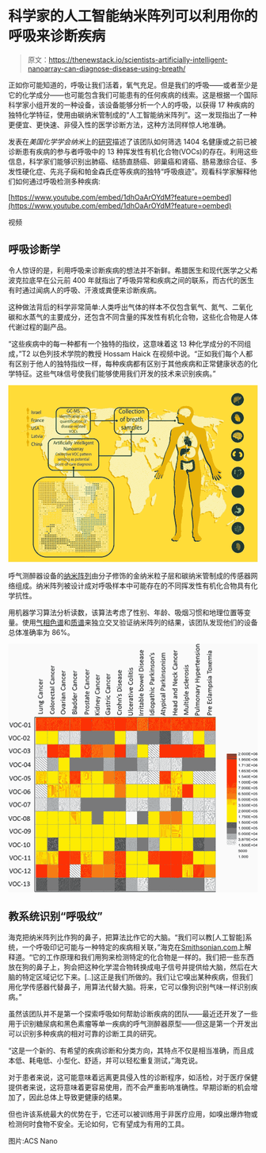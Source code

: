 # 科学家的人工智能纳米阵列可以利用你的呼吸来诊断疾病

> 原文：<https://thenewstack.io/scientists-artificially-intelligent-nanoarray-can-diagnose-disease-using-breath/>

正如你可能知道的，呼吸让我们活着，氧气充足。但是我们的呼吸——或者至少是它的化学成分——也可能包含我们可能患有的任何疾病的线索。这是根据一个国际科学家小组开发的一种设备，该设备能够分析一个人的呼吸，以获得 17 种疾病的独特化学特征，使用由碳纳米管制成的“人工智能纳米阵列”。这一发现指出了一种更便宜、更快速、非侵入性的医学诊断方法，这种方法同样惊人地准确。

发表在*美国化学学会纳米*上的[研究](http://pubs.acs.org/doi/full/10.1021/acsnano.6b04930)描述了该团队如何筛选 1404 名健康或之前已被诊断患有疾病的参与者呼吸中的 13 种挥发性有机化合物(VOCs)的存在。利用这些信息，科学家们能够识别出肺癌、结肠直肠癌、卵巢癌和肾癌、肠易激综合征、多发性硬化症、先兆子痫和帕金森氏症等疾病的独特“呼吸痕迹”。观看科学家解释他们如何通过呼吸检测多种疾病:

[https://www.youtube.com/embed/1dhOaArOYdM?feature=oembed](https://www.youtube.com/embed/1dhOaArOYdM?feature=oembed)

视频

## 呼吸诊断学

令人惊讶的是，利用呼吸来诊断疾病的想法并不新鲜。希腊医生和现代医学之父希波克拉底早在公元前 400 年就指出了呼吸异常和疾病之间的联系，而古代的医生有时通过闻病人的呼吸、汗液或粪便来诊断疾病。

这种做法背后的科学非常简单:人类呼出气体的样本不仅包含氧气、氮气、二氧化碳和水蒸气的主要成分，还包含不同含量的挥发性有机化合物，这些化合物是人体代谢过程的副产品。

“这些疾病中的每一种都有一个独特的指纹，这意味着这 13 种化学成分的不同组成，”T2 以色列技术学院的教授 Hossam Haick 在视频中说。“正如我们每个人都有区别于他人的独特指纹一样，每种疾病都有区别于其他疾病和正常健康状态的化学特征。这些气味信号使我们能够使用我们开发的技术来识别疾病。”

![artificial-intelligent-nanoarray-detect-disease-2](img/b29caa24c9d4507a1913e023692c7758.png)

呼气测醉器设备的[纳米阵列](http://www.encyclopedia.com/science/dictionaries-thesauruses-pictures-and-press-releases/nanoarray)由分子修饰的金纳米粒子层和碳纳米管制成的传感器网络组成。纳米阵列被设计成对呼吸样本中可能存在的不同挥发性有机化合物具有化学抗性。

用机器学习算法分析读数，该算法考虑了性别、年龄、吸烟习惯和地理位置等变量。使用[气相色谱](http://www.chemguide.co.uk/analysis/chromatography/gas.html)和[质谱](https://www2.chemistry.msu.edu/faculty/reusch/virttxtjml/spectrpy/massspec/masspec1.htm)来独立交叉验证纳米阵列的结果，该团队发现他们的设备总体准确率为 86%。

![artificial-intelligent-nanoarray-detect-disease-3](img/f3b6697f7163462a65b273a2b496ec7c.png)

## 教系统识别“呼吸纹”

海克把纳米阵列比作狗的鼻子，把算法比作它的大脑。“我们可以教[人工智能]系统，一个呼吸印记可能与一种特定的疾病相关联，”海克在[Smithsonian.com](http://www.smithsonianmag.com/science-nature/your-bad-breath-doesnt-just-repulseit-can-also-reveal-disease-180961527/)上解释道。“它的工作原理和我们用狗来检测特定的化合物是一样的。我们把一些东西放在狗的鼻子上，狗会把这种化学混合物转换成电子信号并提供给大脑，然后在大脑的特定区域记忆下来。[..]这正是我们所做的。我们让它嗅出某种疾病，但我们用化学传感器代替鼻子，用算法代替大脑。将来，它可以像狗识别气味一样识别疾病。”

虽然该团队并不是第一个探索呼吸如何帮助诊断疾病的团队——最近还开发了一些用于识别糖尿病和黑色素瘤等单一疾病的呼气测醉器原型——但这是第一个开发出可以识别多种疾病的相对可靠的诊断工具的研究。

“这是一个新的、有希望的疾病诊断和分类方向，其特点不仅是相当准确，而且成本低、耗电低、小型化、舒适，并可以轻松重复测试，”海克说。

对于患者来说，这可能意味着远离更具侵入性的诊断程序，如活检，对于医疗保健提供者来说，这将意味着更容易使用，而不会严重影响准确性。早期诊断的机会增加了，因此总体上导致更健康的结果。

但也许该系统最大的优势在于，它还可以被训练用于非医疗应用，如嗅出爆炸物或检测何时食物不安全。无论如何，它有望成为有用的工具。

图片:ACS Nano

<svg xmlns:xlink="http://www.w3.org/1999/xlink" viewBox="0 0 68 31" version="1.1"><title>Group</title> <desc>Created with Sketch.</desc></svg>
